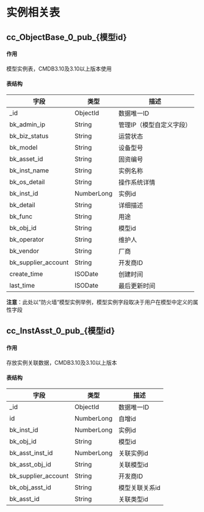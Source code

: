 # 实例相关表

## cc_ObjectBase_0_pub_{模型id}

#### 作用

模型实例表，CMDB3.10及3.10以上版本使用

#### 表结构

| 字段                  | 类型         | 描述            |
|---------------------|------------|---------------|
| _id                 | ObjectId   | 数据唯一ID        |
| bk_admin_ip         | String     | 管理IP（模型自定义字段） |
| bk_biz_status       | String     | 运营状态          |
| bk_model            | String     | 设备型号          |
| bk_asset_id         | String     | 固资编号          |
| bk_inst_name        | String     | 实例名称          |
| bk_os_detail        | String     | 操作系统详情        |
| bk_inst_id          | NumberLong | 实例id          |
| bk_detail           | String     | 详细描述          |
| bk_func             | String     | 用途            |
| bk_obj_id           | String     | 模型id          |
| bk_operator         | String     | 维护人           |
| bk_vendor           | String     | 厂商            |
| bk_supplier_account | String     | 开发商ID         |
| create_time         | ISODate    | 创建时间          |
| last_time           | ISODate    | 最后更新时间        |

**注意**：此处以”防火墙“模型实例举例，模型实例字段取决于用户在模型中定义的属性字段

## cc_InstAsst_0_pub_{模型id}

#### 作用

存放实例关联数据，CMDB3.10及3.10以上版本

#### 表结构

| 字段                  | 类型         | 描述       |
|---------------------|------------|----------|
| _id                 | ObjectId   | 数据唯一ID   |
| id                  | NumberLong | 自增id     |
| bk_inst_id          | NumberLong | 实例id     |
| bk_obj_id           | String     | 模型id     |
| bk_asst_inst_id     | NumberLong | 关联实例id   |
| bk_asst_obj_id      | String     | 关联模型id   |
| bk_supplier_account | String     | 开发商ID    |
| bk_obj_asst_id      | String     | 模型关联关系id |
| bk_asst_id          | String     | 关联类型id   |
